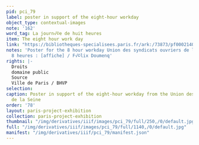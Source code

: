 ```yaml
---
pid: pci_79
label: poster in support of the eight-hour workday
object_type: contextual-images
note: '162'
word_tag: La journ√©e de huit heures
item: The eight hour work day
link: "https://bibliotheques-specialisees.paris.fr/ark:/73873/pf0002140038 \nand https://histoire-image.org/fr/etudes/application-8-heures"
notes: 'Poster for the 8 hour workday Union des syndicats ouvriers de la Seine. Les
  8 heures : [affiche] / F√©lix Doumenq'
rights: |-
  Droits
  domaine public
  Source
  Ville de Paris / BHVP
selection: 
caption: Poster in support of the eight-hour workday from the Union des syndicat ourvriers
  de la Seine
order: '78'
layout: paris-project-exhibition
collection: paris-project-exhibition
thumbnail: "/img/derivatives/iiif/images/pci_79/full/250,/0/default.jpg"
full: "/img/derivatives/iiif/images/pci_79/full/1140,/0/default.jpg"
manifest: "/img/derivatives/iiif/pci_79/manifest.json"
---
```


